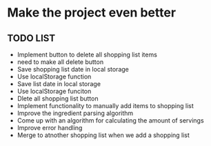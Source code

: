 # Make the project even better

## TODO LIST
- Implement button to delete all shopping list items
 - need to make all delete button
- Save shopping list date in local storage
 - Use localStorage function
- Save list date in local storage
 - Use localStorage funciton
- Dlete all shopping list button
- Implement functionality to manually add items to shopping list
- Improve the ingredient parsing algorithm
- Come up with an algorithm for calculating the amount of servings
- Improve error handling
- Merge to atnother shopping list when we add a shopping list

